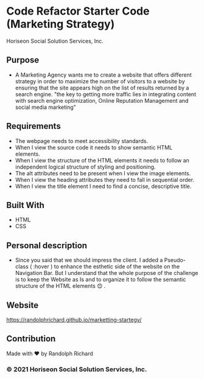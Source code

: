 # Code Refactor Starter Code (Marketing Strategy)
Horiseon Social Solution Services, Inc.


## Purpose
* A Marketing Agency wants me to create a website that offers different strategy in order to maximize the number of visitors to a website by ensuring that the site appears high on the list of results returned by a search engine. "the key to getting more traffic lies in integrating content with search engine optimization, Online Reputation Management and social media marketing"

## Requirements
* The webpage needs to meet accessibility standards.
* When I view the source code it needs to show semantic HTML elements.
* When I view the structure of the HTML elements it needs to follow an independent logical structure of styling and positioning.
* The alt attributes need to be present when I view the image elements.
* When I view the heading attributes they need to fall in sequential order.
* When I view the title element I need to find a concise, descriptive title.

## Built With
* HTML
* CSS


## Personal description
* Since you said that we should impress the client. I added a Pseudo-class ( :hover ) to enhance the esthetic side of the website on the Navigation Bar. But I understand that the whole purpose of the challenge is to keep the Website as Is and to organize it to follow the semantic structure of the HTML elements 😊 .


## Website
https://randolphrichard.github.io/marketting-startegy/


## Contribution
Made with ❤️ by Randolph Richard
### © 2021 Horiseon Social Solution Services, Inc.